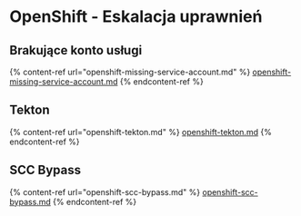 # OpenShift - Eskalacja uprawnień

## Brakujące konto usługi

{% content-ref url="openshift-missing-service-account.md" %}
[openshift-missing-service-account.md](openshift-missing-service-account.md)
{% endcontent-ref %}

## Tekton

{% content-ref url="openshift-tekton.md" %}
[openshift-tekton.md](openshift-tekton.md)
{% endcontent-ref %}

## SCC Bypass

{% content-ref url="openshift-scc-bypass.md" %}
[openshift-scc-bypass.md](openshift-scc-bypass.md)
{% endcontent-ref %}
